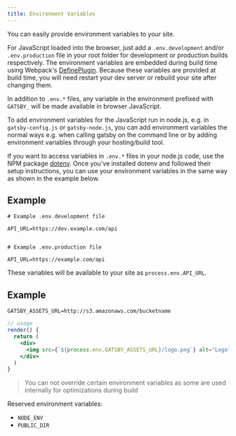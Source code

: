 ```yaml
---
title: Environment Variables
---
```

You can easily provide environment variables to your site.

For JavaScript loaded into the browser, just add a `.env.development` and/or `.env.production` file in your root folder for development or production builds respectively. The environment variables are embedded during build time using Webpack's [DefinePlugin](https://webpack.js.org/plugins/define-plugin/). Because these variables are provided at build time, you will need restart your dev server or rebuild your site after changing them.

In addition to `.env.*` files, any variable in the environment prefixed with `GATSBY_` will be made available in browser JavaScript.

To add environment variables for the JavaScript run in node.js, e.g. in `gatsby-config.js` or `gatsby-node.js`, you can add environment variables the normal ways e.g. when calling gatsby on the command line or by adding environment variables through your hosting/build tool.

If you want to access variables in `.env.*` files in your node.js code, use the NPM package [dotenv](https://www.npmjs.com/package/dotenv). Once you've installed dotenv and followed their setup instructions, you can use your environment variables in the same way as shown in the example below.

## Example

    # Example .env.development file
    
    API_URL=https://dev.example.com/api
    

    # Example .env.production file
    
    API_URL=https://example.com/api
    
    

These variables will be available to your site as `process.env.API_URL`.

## Example

    GATSBY_ASSETS_URL=http://s3.amazonaws.com/bucketname
    

```jsx
// usage
render() {
  return (
    <div>
      <img src={`${process.env.GATSBY_ASSETS_URL}/logo.png`} alt="Logo" />
    </div>
  )
}
```

> You can not override certain environment variables as some are used internally for optimizations during build

Reserved environment variables:

- `NODE_ENV`
- `PUBLIC_DIR`